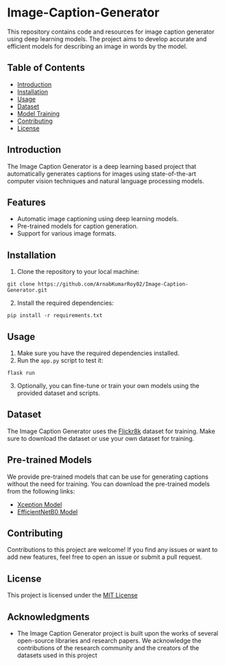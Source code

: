 # Image-Caption-Generator

This repository contains code and resources for image caption generator using deep learning models. The project aims to develop accurate and efficient models for describing an image in words by the model.

## Table of Contents
 - [Introduction](#introduction)
 - [Installation](#installation)
 - [Usage](#usage)
 - [Dataset](#dataset)
 - [Model Training](#model-training)
 - [Contributing](#contributing)
 - [License](#license)

## Introduction

The Image Caption Generator is a deep learning based project that automatically generates captions for images using state-of-the-art computer vision techniques and natural language processing models.

## Features

 - Automatic image captioning using deep learning models.
 - Pre-trained models for caption generation.
 - Support for various image formats.

## Installation

1. Clone the repository to your local machine:
```shell
git clone https://github.com/ArnabKumarRoy02/Image-Caption-Generator.git
```

2. Install the required dependencies:

```shell
pip install -r requirements.txt
```

## Usage

1. Make sure you have the required dependencies installed.
2. Run the `app.py` script to test it:
```shell
flask run
```
3. Optionally, you can fine-tune or train your own models using the provided dataset and scripts.

## Dataset

The Image Caption Generator uses the [Flickr8k](https://github.com/jbrownlee/Datasets/releases/download/Flickr8k/Flickr8k_Dataset.zip) dataset for training. Make sure to download the dataset or use your own dataset for training.

## Pre-trained Models

We provide pre-trained models that can be use for generating captions without the need for training. You can download the pre-trained models from the following links:
 - [Xception Model](weights.h5)
 - [EfficientNetB0 Model](model.h5)

## Contributing

Contributions to this project are welcome! If you find any issues or want to add new features, feel free to open an issue or submit a pull request.

## License

This project is licensed under the [MIT License](LICENSE)

## Acknowledgments

 - The Image Caption Generator project is built upon the works of several open-source libraries and research papers. We acknowledge the contributions of the research community and the creators of the datasets used in this project
